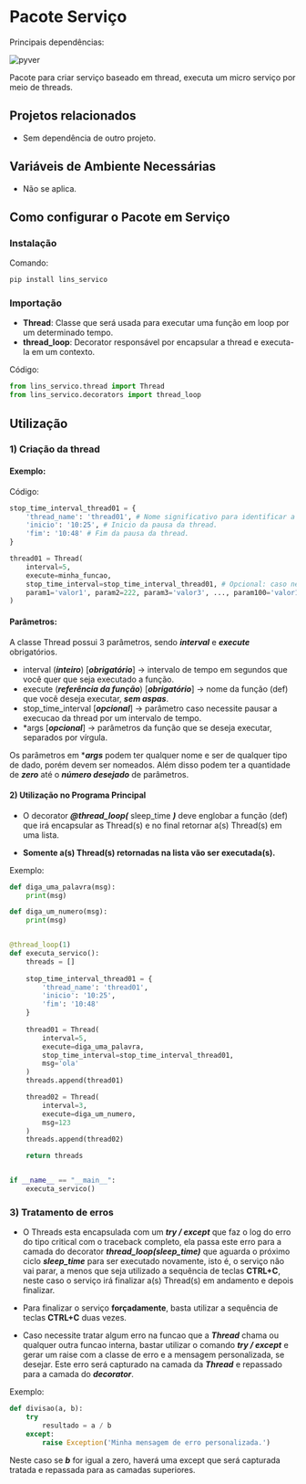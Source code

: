 # Pacote Serviço

Principais dependências:

![pyver](https://img.shields.io/badge/python-3.5%2B-blue)

Pacote para criar serviço baseado em thread, executa um micro serviço por meio de threads.

## Projetos relacionados

- Sem dependência de outro projeto.

## Variáveis de Ambiente Necessárias

- Não se aplica.

## Como configurar o Pacote em Serviço

### Instalação

Comando:

```sh
pip install lins_servico
```

### Importação

- **Thread**: Classe que será usada para executar uma função em loop por um determinado tempo.
- **thread_loop**: Decorator responsável por encapsular a thread e executa-la em um contexto.

Código:

```python
from lins_servico.thread import Thread
from lins_servico.decorators import thread_loop
```

## Utilização

### 1) Criação da thread

#### Exemplo:

Código:

```python
stop_time_interval_thread01 = {
    'thread_name': 'thread01', # Nome significativo para identificar a thread.
    'inicio': '10:25', # Inicio da pausa da thread.
    'fim': '10:48' # Fim da pausa da thread.
}

thread01 = Thread(
    interval=5,
    execute=minha_funcao,
    stop_time_interval=stop_time_interval_thread01, # Opcional: caso necessite pausar a execucao da thread por um intervalo de tempo.
    param1='valor1', param2=222, param3='valor3', ..., param100='valor100'
)
```

#### Parâmetros:

A classe Thread possui 3 parâmetros, sendo ***interval*** e ***execute*** obrigatórios.

- interval (***inteiro***) [***obrigatório***] -> intervalo de tempo em segundos que você quer que seja executado a função.
- execute (***referência da função***) [***obrigatório***] -> nome da função (def) que você deseja executar, ***sem aspas***.
- stop_time_interval [***opcional***] -> parâmetro caso necessite pausar a execucao da thread por um intervalo de tempo.
- \*args [***opcional***] -> parâmetros da função que se deseja executar, separados por vírgula.

Os parâmetros em ****args*** podem ter qualquer nome e ser de qualquer tipo de dado, porém devem ser nomeados. Além disso podem ter a quantidade de ***zero*** até o ***número desejado*** de parâmetros.

#### 2) Utilização no Programa Principal 

- O decorator ***@thread_loop(*** sleep_time ***)*** deve englobar a função (def) que irá encapsular as Thread(s) e no final retornar a(s) Thread(s) em uma lista.
  
- **Somente a(s) Thread(s) retornadas na lista vão ser executada(s).**

Exemplo:

```python
def diga_uma_palavra(msg):
    print(msg)

def diga_um_numero(msg):
    print(msg)


@thread_loop(1)
def executa_servico():
    threads = []
    
    stop_time_interval_thread01 = {
        'thread_name': 'thread01',
        'inicio': '10:25',
        'fim': '10:48'
    }
    
    thread01 = Thread(
        interval=5,
        execute=diga_uma_palavra,
        stop_time_interval=stop_time_interval_thread01,
        msg='ola'
    )
    threads.append(thread01)

    thread02 = Thread(
        interval=3,
        execute=diga_um_numero,
        msg=123
    )
    threads.append(thread02)

    return threads


if __name__ == "__main__":
    executa_servico()
```

### 3) Tratamento de erros

- O Threads esta encapsulada com um ***try / except*** que faz o log do erro do tipo critical com o traceback completo, ela passa este erro para a camada do decorator ***thread_loop(sleep_time)*** que aguarda o próximo ciclo ***sleep_time*** para ser executado novamente, isto é, o serviço não vai parar, a menos que seja utilizado a sequência de teclas **CTRL+C**, neste caso o serviço irá finalizar a(s) Thread(s) em andamento e depois finalizar.
  
- Para finalizar o serviço **forçadamente**, basta utilizar a sequência de teclas **CTRL+C** duas vezes.

- Caso necessite tratar algum erro na funcao que a ***Thread*** chama ou qualquer outra funcao interna, bastar utilizar o comando ***try / except*** e gerar um raise com a classe de erro e a mensagem personalizada, se desejar. Este erro será capturado na camada da ***Thread*** e repassado para a camada do ***decorator***.

Exemplo:

```python
def divisao(a, b):
    try
        resultado = a / b
    except:
        raise Exception('Minha mensagem de erro personalizada.')
```

Neste caso se ***b*** for igual a zero, haverá uma except que será capturada tratada e repassada para as camadas superiores.